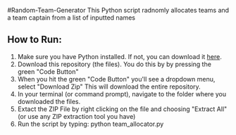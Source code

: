 #Random-Team-Generator
This Python script radnomly allocates teams and a team captain from a list of inputted names
## How to Run:
1. Make sure you have Python installed. If not, you can download it [here](https://www.python.org/downloads/).
2. Download this repository (the files). You do this by by pressing the green "Code Button"
3. When you hit the green "Code Button" you'll see a dropdown menu, select "Download Zip" This will download the entire repository.
4. In your terminal (or command prompt), navigate to the folder where you downloaded the files.
5. Extact the ZIP File by right clicking on the file and choosing "Extract All" (or use any ZIP extraction tool you have)
6. Run the script by typing:
   python team_allocator.py
